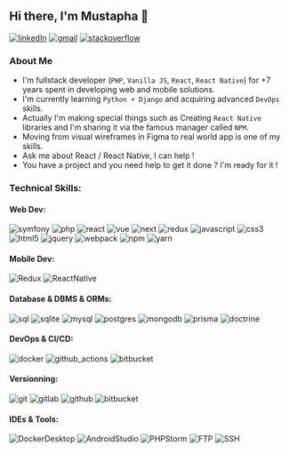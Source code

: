 ## Hi there, I'm Mustapha 👋

[![linkedIn](https://img.shields.io/badge/Linkedin-blue?logo=Linkedin)](https://www.linkedin.com/in/mustapha-ghlissi)
[![gmail](https://img.shields.io/badge/Gmail-white?logo=Gmail)](mailto://ghlissi.mustapha@gmail.com)
[![stackoverflow](https://img.shields.io/badge/Stackoverflow-white?logo=Stackoverflow)](https://stackoverflow.com/users/4957086/mustapha-ghlissi)

### About Me
- I'm fullstack developer (`PHP`, `Vanilla JS`, `React`, `React Native`) for +7 years spent in developing web and mobile solutions. <br/>
- I'm currently learning `Python + Django` and acquiring advanced `DevOps` skills. <br />
- Actually I'm making special things such as Creating `React Native` libraries and I'm sharing it via the famous manager called `NPM`. <br/>
- Moving from visual wireframes in Figma to real world app is one of my skills.<br />
- Ask me about React / React Native, I can help !<br/>
- You have a project and you need help to get it done ? I'm ready for it !

### Technical Skills:

#### Web Dev:
![symfony](https://img.shields.io/badge/Symfony-black?logo=symfony)
![php](https://img.shields.io/badge/PHP-white?logo=php)
![react](https://img.shields.io/badge/React-white?logo=react)
![vue](https://img.shields.io/badge/Vue-white?logo=vue.js)
![next](https://img.shields.io/badge/NextJS-black?logo=next.js)
![redux](https://img.shields.io/badge/Redux-764abc?logo=redux)
![javascript](https://img.shields.io/badge/Javascript-white?logo=javascript)
![css3](https://img.shields.io/badge/CSS3-blue?logo=css3)
![html5](https://img.shields.io/badge/HTML5-white?logo=html5)
![jquery](https://img.shields.io/badge/jQuery-blue?logo=jquery)
![webpack](https://img.shields.io/badge/WebPack-white?logo=webpack)
![npm](https://img.shields.io/badge/NPM-blue?logo=npm)
![yarn](https://img.shields.io/badge/Yarn-white?logo=yarn)

#### Mobile Dev:
![Redux](https://img.shields.io/badge/redux-764abc?logo=redux)
![ReactNative](https://img.shields.io/badge/React_Native-white?logo=react)

#### Database & DBMS & ORMs:
![sql](https://img.shields.io/badge/SQL-white?logo=sql)
![sqlite](https://img.shields.io/badge/SQLite-black?logo=sqlite)
![mysql](https://img.shields.io/badge/MySQL-white?logo=mysql)
![postgres](https://img.shields.io/badge/Postgres-white?logo=postgresql)
![mongodb](https://img.shields.io/badge/MongoDB-white?logo=mongoDB)
![prisma](https://img.shields.io/badge/Prisma-5a67d8?logo=prisma)
![doctrine](https://img.shields.io/badge/Doctrine-white?logo=doctrine)

#### DevOps & CI/CD:
![docker](https://img.shields.io/badge/Docker-white?logo=docker)
![github_actions](https://img.shields.io/badge/Github_Actions-black?logo=github)
![bitbucket](https://img.shields.io/badge/Bitbucket_Pipelines-black?logo=bitbucket)

#### Versionning:
![git](https://img.shields.io/badge/Git-white?logo=git)
![gitlab](https://img.shields.io/badge/Gitlab-white?logo=gitlab)
![github](https://img.shields.io/badge/Github-black?logo=github)
![bitbucket](https://img.shields.io/badge/Bitbucket-black?logo=bitbucket)

#### IDEs & Tools:
![DockerDesktop](https://img.shields.io/badge/Docker_Desktop-white?logo=docker)
![AndroidStudio](https://img.shields.io/badge/Android_Studio-white?logo=androidstudio)
![PHPStorm](https://img.shields.io/badge/PHPStorm-blue?logo=phpstorm)
![FTP](https://img.shields.io/badge/FTP-white?logo=ftp)
![SSH](https://img.shields.io/badge/SSH-white?logo=ssh)


